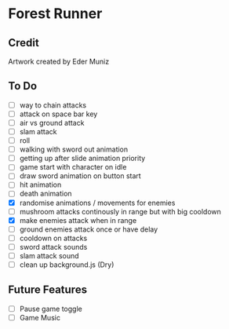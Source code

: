 # Forest Runner

## Credit

Artwork created by Eder Muniz

## To Do

- [ ] way to chain attacks
- [ ] attack on space bar key
- [ ] air vs ground attack
- [ ] slam attack
- [ ] roll
- [ ] walking with sword out animation
- [ ] getting up after slide animation priority
- [ ] game start with character on idle
- [ ] draw sword animation on button start
- [ ] hit animation
- [ ] death animation
- [x] randomise animations / movements for enemies
- [ ] mushroom attacks continously in range but with big cooldown
- [x] make enemies attack when in range
- [ ] ground enemies attack once or have delay
- [ ] cooldown on attacks
- [ ] sword attack sounds
- [ ] slam attack sound
- [ ] clean up background.js (Dry)

## Future Features

- [ ] Pause game toggle
- [ ] Game Music
